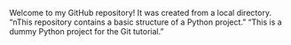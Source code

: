 Welcome to my GitHub repository! It was created from a local directory.
“nThis repository contains a basic structure of a Python project.”
“This is a dummy Python project for the Git tutorial.”

